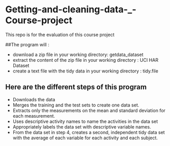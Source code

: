 # Getting-and-cleaning-data-_-Course-project
This repo is for the evaluation of this course project 

##The program will :
- download a zip file in your working directory: getdata_dataset
- extract the content of the zip file in your working directory : UCI HAR Dataset
- create a text file with the tidy data in your working directory : tidy.file

## Here are the different steps of this program
- Downloads the data
- Merges the training and the test sets to create one data set.
- Extracts only the measurements on the mean and standard deviation for each measurement. 
- Uses descriptive activity names to name the activities in the data set
- Appropriately labels the data set with descriptive variable names. 
- From the data set in step 4, creates a second, independent tidy data set with the average of each variable for each activity and each subject.
